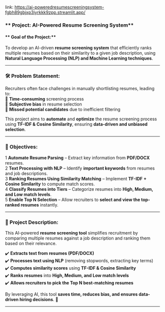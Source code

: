 link: https://ai-poweredresumescreeningsystem-fgbh89gbjxp3iyrkkk9zpp.streamlit.app/

### ** Project: AI-Powered Resume Screening System**  

#### ** Goal of the Project:**  
To develop an AI-driven **resume screening system** that efficiently ranks multiple resumes based on their similarity to a given job description, using **Natural Language Processing (NLP) and Machine Learning techniques**.  

---

### **🛠 Problem Statement:**  
Recruiters often face challenges in manually shortlisting resumes, leading to:  
🔴 **Time-consuming** screening process  
🔴 **Subjective bias** in resume selection  
🔴 **Missed potential candidates** due to inefficient filtering  

This project aims to **automate** and **optimize** the resume screening process using **TF-IDF & Cosine Similarity**, ensuring **data-driven and unbiased selection**.

---

### **🎯 Objectives:**  
1 **Automate Resume Parsing** – Extract key information from **PDF/DOCX** resumes.  
2️ **Text Processing with NLP** – Identify **important keywords** from resumes and job descriptions.  
3️ **Ranking Resumes Using Similarity Matching** – Implement **TF-IDF + Cosine Similarity** to compute match scores.  
4️ **Classify Resumes into Tiers** – Categorize resumes into **High, Medium, and Low match levels**.  
5️ **Enable Top N Selection** – Allow recruiters to **select and view the top-ranked resumes** instantly.  

---

### **📜 Project Description:**  
This AI-powered **resume screening tool** simplifies recruitment by comparing multiple resumes against a job description and ranking them based on their relevance.  

✔️ **Extracts text from resumes (PDF/DOCX)**  
✔️ **Processes text using NLP** (removing stopwords, extracting key terms)  
✔️ **Computes similarity scores** using **TF-IDF & Cosine Similarity**  
✔️ **Ranks resumes** into **High, Medium, and Low match levels**  
✔️ **Allows recruiters to pick the Top N best-matching resumes**  

By leveraging AI, this tool **saves time, reduces bias, and ensures data-driven hiring decisions**. 🚀  

---
